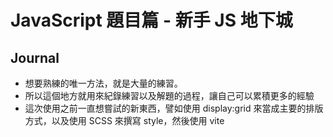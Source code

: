 # JavaScript 題目篇 - 新手 JS 地下城

## Journal

- 想要熟練的唯一方法，就是大量的練習。
- 所以這個地方就用來紀錄練習以及解題的過程，讓自己可以累積更多的經驗
- 這次使用之前一直想嘗試的新東西，譬如使用 display:grid 來當成主要的排版方式，以及使用 SCSS 來撰寫 style，然後使用 vite